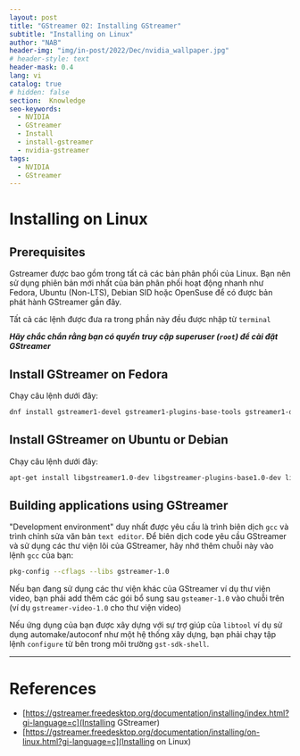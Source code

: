 ```yaml
---
layout: post
title: "GStreamer 02: Installing GStreamer"
subtitle: "Installing on Linux"
author: "NAB"
header-img: "img/in-post/2022/Dec/nvidia_wallpaper.jpg"
# header-style: text
header-mask: 0.4
lang: vi
catalog: true
# hidden: false
section:  Knowledge
seo-keywords:
  - NVIDIA
  - GStreamer
  - Install
  - install-gstreamer
  - nvidia-gstreamer
tags:
  - NVIDIA 
  - GStreamer
---
```



# Installing on Linux

## Prerequisites

Gstreamer được bao gồm trong tất cả các bản phân phối của Linux. Bạn nên sử dụng phiên bản mới nhất của bản phân phối hoạt động nhanh như Fedora, Ubuntu (Non-LTS), Debian SID hoặc OpenSuse để có được bản phát hành GStreamer gần đây.

Tất cả các lệnh được đưa ra trong phần này đều được nhập từ `terminal`

***Hãy chắc chắn rằng bạn có quyền truy cập superuser (`root`) để cài đặt GStreamer***

## Install GStreamer on Fedora

Chạy câu lệnh dưới đây:
```bash
dnf install gstreamer1-devel gstreamer1-plugins-base-tools gstreamer1-doc gstreamer1-plugins-base-devel gstreamer1-plugins-good gstreamer1-plugins-good-extras gstreamer1-plugins-ugly gstreamer1-plugins-bad-free gstreamer1-plugins-bad-free-devel gstreamer1-plugins-bad-free-extras
```

## Install GStreamer on Ubuntu or Debian

Chạy câu lệnh dưới đây:
```bash
apt-get install libgstreamer1.0-dev libgstreamer-plugins-base1.0-dev libgstreamer-plugins-bad1.0-dev gstreamer1.0-plugins-base gstreamer1.0-plugins-good gstreamer1.0-plugins-bad gstreamer1.0-plugins-ugly gstreamer1.0-libav gstreamer1.0-doc gstreamer1.0-tools gstreamer1.0-x gstreamer1.0-alsa gstreamer1.0-gl gstreamer1.0-gtk3 gstreamer1.0-qt5 gstreamer1.0-pulseaudio
```

## Building applications using GStreamer

"Development environment" duy nhất được yêu cầu là trình biên dịch `gcc` và trình chỉnh sửa văn bản `text editor`. Để biên dịch code yêu cầu GStreamer và sử dụng các thư viện lõi của GStreamer, hãy nhớ thêm chuỗi này vào lệnh `gcc` của bạn:

```bash
pkg-config --cflags --libs gstreamer-1.0
```

Nếu bạn đang sử dụng các thư viện khác của GStreamer ví dụ thư viện video, bạn phải add thêm các gói bổ sung sau `gsteamer-1.0` vào chuỗi trên (ví dụ `gstreamer-video-1.0` cho thư viện video)

Nếu ứng dụng của bạn được xây dựng với sự trợ giúp của `libtool` ví dụ sử dụng automake/autoconf như một hệ thống xây dựng, bạn phải chạy tập lệnh `configure` từ bên trong môi trường `gst-sdk-shell`.

----

# References
* [https://gstreamer.freedesktop.org/documentation/installing/index.html?gi-language=c](Installing GStreamer)
* [https://gstreamer.freedesktop.org/documentation/installing/on-linux.html?gi-language=c](Installing on Linux)